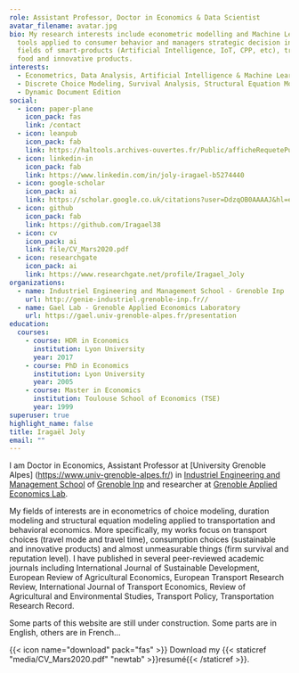 ```yaml
---
role: Assistant Professor, Doctor in Economics & Data Scientist
avatar_filename: avatar.jpg
bio: My research interests include econometric modelling and Machine Learning
  tools applied to consumer behavior and managers strategic decision in the
  fields of smart-products (Artificial Intelligence, IoT, CPP, etc), transport,
  food and innovative products.
interests:
  - Econometrics, Data Analysis, Artificial Intelligence & Machine Learning
  - Discrete Choice Modeling, Survival Analysis, Structural Equation Modelling
  - Dynamic Document Edition
social:
  - icon: paper-plane
    icon_pack: fas
    link: /contact
  - icon: leanpub
    icon_pack: fab
    link: https://haltools.archives-ouvertes.fr/Public/afficheRequetePubli.php?auteur_exp=iragael+joly&CB_ref_biblio=oui&langue=Anglais&tri_exp=annee_publi&tri_exp2=typdoc&tri_exp3=date_publi&ordre_aff=TA&Fen=Aff&css=../css/VisuOmbreVignettes.css
  - icon: linkedin-in
    icon_pack: fab
    link: https://www.linkedin.com/in/joly-iragael-b5274440
  - icon: google-scholar
    icon_pack: ai
    link: https://scholar.google.co.uk/citations?user=DdzqOB0AAAAJ&hl=en
  - icon: github
    icon_pack: fab
    link: https://github.com/Iragael38
  - icon: cv
    icon_pack: ai
    link: file/CV_Mars2020.pdf
  - icon: researchgate
    icon_pack: ai
    link: https://www.researchgate.net/profile/Iragael_Joly
organizations:
  - name: Industriel Engineering and Management School - Grenoble Inp
    url: http://genie-industriel.grenoble-inp.fr//
  - name: Gael Lab - Grenoble Applied Economics Laboratory
    url: https://gael.univ-grenoble-alpes.fr/presentation
education:
  courses:
    - course: HDR in Economics
      institution: Lyon University
      year: 2017
    - course: PhD in Economics
      institution: Lyon University
      year: 2005
    - course: Master in Economics
      institution: Toulouse School of Economics (TSE)
      year: 1999
superuser: true
highlight_name: false
title: Iragaël Joly
email: ""
---
```


I am Doctor in Economics, Assistant Professor at [University Grenoble Alpes] (https://www.univ-grenoble-alpes.fr/) in [Industriel Engineering and Management School](http://genie-industriel.grenoble-inp.fr//) of [Grenoble Inp](http://www.grenoble-inp.fr/) and researcher at [Grenoble Applied Economics Lab](https://gael.univ-grenoble-alpes.fr/presentation). 

My fields of interests are in econometrics of choice modeling, duration modeling and structural equation modeling applied to transportation and behavioral economics. More specifically, my works focus on transport choices (travel mode and travel time), consumption choices (sustainable and innovative products) and almost unmeasurable things (firm survival and reputation level). I have published in several peer-reviewed academic journals including International Journal of Sustainable Development, European Review of Agricultural Economics, European Transport Research Review, International Journal of Transport Economics, Review of Agricultural and Environmental Studies, Transport Policy, Transportation Research Record.

Some parts of this website are still under construction. Some parts are in English, others are in French...

{{< icon name="download" pack="fas" >}} Download my {{< staticref "media/CV_Mars2020.pdf" "newtab" >}}resumé{{< /staticref >}}.
